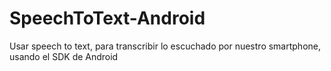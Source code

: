 # SpeechToText-Android
Usar speech to text, para transcribir lo escuchado por nuestro smartphone, usando el SDK de Android
